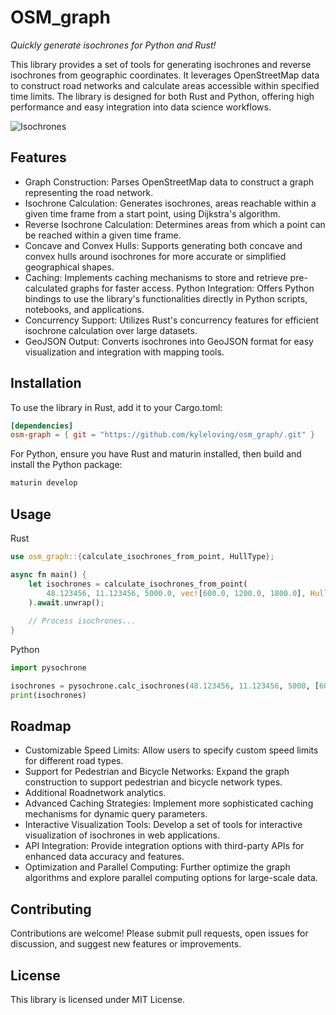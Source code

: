 # OSM_graph
*Quickly generate isochrones for Python and Rust!*

This library provides a set of tools for generating isochrones and reverse isochrones from geographic coordinates. It leverages OpenStreetMap data to construct road networks and calculate areas accessible within specified time limits. The library is designed for both Rust and Python, offering high performance and easy integration into data science workflows.

![Isochrones](image.png)

## Features
- Graph Construction: Parses OpenStreetMap data to construct a graph representing the road network.
- Isochrone Calculation: Generates isochrones, areas reachable within a given time frame from a start point, using Dijkstra's algorithm.
- Reverse Isochrone Calculation: Determines areas from which a point can be reached within a given time frame.
- Concave and Convex Hulls: Supports generating both concave and convex hulls around isochrones for more accurate or simplified geographical shapes.
- Caching: Implements caching mechanisms to store and retrieve pre-calculated graphs for faster access.
Python Integration: Offers Python bindings to use the library's functionalities directly in Python scripts, notebooks, and applications.
- Concurrency Support: Utilizes Rust's concurrency features for efficient isochrone calculation over large datasets.
- GeoJSON Output: Converts isochrones into GeoJSON format for easy visualization and integration with mapping tools.

## Installation
To use the library in Rust, add it to your Cargo.toml:

```toml
[dependencies]
osm-graph = { git = "https://github.com/kyleloving/osm_graph/.git" }
```

For Python, ensure you have Rust and maturin installed, then build and install the Python package:

```bash
maturin develop
```

## Usage
Rust
```rust
use osm_graph::{calculate_isochrones_from_point, HullType};

async fn main() {
    let isochrones = calculate_isochrones_from_point(
        48.123456, 11.123456, 5000.0, vec![600.0, 1200.0, 1800.0], HullType::Convex
    ).await.unwrap();
    
    // Process isochrones...
}
```

Python

```python
import pysochrone

isochrones = pysochrone.calc_isochrones(48.123456, 11.123456, 5000, [600, 1200, 1800], "Convex")
print(isochrones)
```

## Roadmap
- Customizable Speed Limits: Allow users to specify custom speed limits for different road types.
- Support for Pedestrian and Bicycle Networks: Expand the graph construction to support pedestrian and bicycle network types.
- Additional Roadnetwork analytics.
- Advanced Caching Strategies: Implement more sophisticated caching mechanisms for dynamic query parameters.
- Interactive Visualization Tools: Develop a set of tools for interactive visualization of isochrones in web applications.
- API Integration: Provide integration options with third-party APIs for enhanced data accuracy and features.
- Optimization and Parallel Computing: Further optimize the graph algorithms and explore parallel computing options for large-scale data.

## Contributing
Contributions are welcome! Please submit pull requests, open issues for discussion, and suggest new features or improvements.

## License
This library is licensed under MIT License.